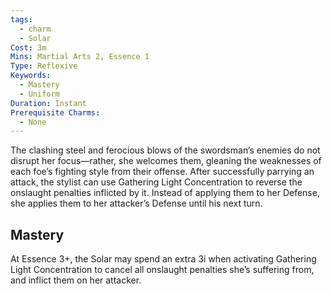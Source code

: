 ```yaml
---
tags:
  - charm
  - Solar
Cost: 3m
Mins: Martial Arts 2, Essence 1
Type: Reflexive
Keywords:
  - Mastery
  - Uniform
Duration: Instant
Prerequisite Charms:
  - None
---
```

The clashing steel and ferocious blows of the swordsman’s enemies do not disrupt her focus—rather, she welcomes them, gleaning the weaknesses of each foe’s fighting style from their offense. After successfully parrying an attack, the stylist can use Gathering Light Concentration to reverse the onslaught penalties inflicted by it. Instead of applying them to her Defense, she applies them to her attacker’s Defense until his next turn. 

## Mastery

At Essence 3+, the Solar may spend an extra 3i when activating Gathering Light Concentration to cancel all onslaught penalties she’s suffering from, and inflict them on her attacker.